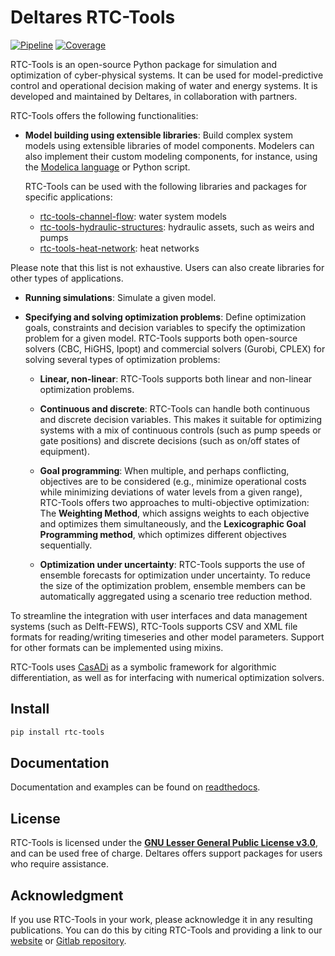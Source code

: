 # Deltares RTC-Tools

[![Pipeline](https://gitlab.com/deltares/rtc-tools/badges/master/pipeline.svg)](https://gitlab.com/deltares/rtc-tools/commits/master)
[![Coverage](https://codecov.io/gl/deltares/rtc-tools/branch/master/graph/badge.svg)](https://codecov.io/gl/deltares/rtc-tools)


RTC-Tools is an open-source Python package for simulation and optimization of cyber-physical systems.  It can be used for model-predictive control and operational decision making of water and energy systems.  It is developed and maintained by Deltares, in collaboration with partners.

RTC-Tools offers the following functionalities:

- **Model building using extensible libraries**: Build complex system models using extensible libraries of model components. Modelers can also implement their custom modeling components, for instance, using the [Modelica language](https://modelica.org/language/) or Python script.

    RTC-Tools can be used with the following libraries and packages for specific applications:
    - [rtc-tools-channel-flow](https://gitlab.com/deltares/rtc-tools-channel-flow): water system models
    - [rtc-tools-hydraulic-structures](https://gitlab.com/deltares/rtc-tools-channel-flow): hydraulic assets, such as weirs and pumps
    - [rtc-tools-heat-network](https://github.com/Nieuwe-Warmte-Nu/rtc-tools-heat-network): heat networks

Please note that this list is not exhaustive. Users can also create libraries for other types of applications.

- **Running simulations**: Simulate a given model.

- **Specifying and solving optimization problems**: Define optimization goals, constraints and decision variables to specify the optimization problem for a given model. RTC-Tools supports both open-source solvers (CBC, HiGHS, Ipopt) and commercial solvers (Gurobi, CPLEX) for solving several types of optimization problems:

    - **Linear, non-linear**:  RTC-Tools supports both linear and non-linear optimization problems.

    - **Continuous and discrete**:  RTC-Tools can handle both continuous and discrete decision variables. This makes it suitable for optimizing systems with a mix of continuous controls (such as pump speeds or gate positions) and discrete decisions (such as on/off states of equipment).

    - **Goal programming**: When multiple, and perhaps conflicting, objectives are to be considered (e.g., minimize operational costs while minimizing deviations of water levels from a given range), RTC-Tools offers two approaches to multi-objective optimization: The **Weighting Method**, which assigns weights to each objective and optimizes them simultaneously, and the **Lexicographic Goal Programming method**, which optimizes different objectives sequentially. 

    - **Optimization under uncertainty**: RTC-Tools supports the use of ensemble forecasts for optimization under uncertainty. To reduce the size of the optimization problem, ensemble members can be automatically aggregated using a scenario tree reduction method.

To streamline the integration with user interfaces and data management systems (such as Delft-FEWS), RTC-Tools supports CSV and XML file formats for reading/writing timeseries and other model parameters. Support for other formats can be implemented using mixins.

RTC-Tools uses [CasADi](https://web.casadi.org/) as a symbolic framework for algorithmic differentiation, as well as for interfacing with numerical optimization solvers.


## Install

```bash
pip install rtc-tools
```

## Documentation

Documentation and examples can be found on [readthedocs](https://rtc-tools.readthedocs.io).


## License
RTC-Tools is licensed under the **[GNU Lesser General Public License v3.0](https://gitlab.com/deltares/rtc-tools/-/blob/guidelines_contributions/COPYING)**, and can be used free of charge. Deltares offers support packages for users who require assistance.


## Acknowledgment
If you use RTC-Tools in your work, please acknowledge it in any resulting publications. You can do this by citing RTC-Tools and providing a link to our [website](https://oss.deltares.nl/web/rtc-tools/home) or [Gitlab repository](https://gitlab.com/deltares/rtc-tools).
